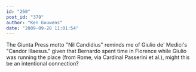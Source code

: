 ```yaml
---
id: "260"
post_id: "379"
author: "Ken Gouwens"
date: "2009-09-28 11:01:54"
---
```

The Giunta Press motto "Nil Candidius" reminds me of Giulio de' Medici's "Candor Illaesus." given that Bernardo spent time in Florence while Giulio was running the place (from Rome, via Cardinal Passerini et al.), might this be an intentional connection?
